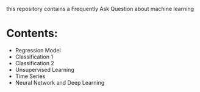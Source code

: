 this repository contains a Frequently Ask Question about machine learning

# Contents:
- Regression Model
- Classification 1
- Classification 2
- Unsupervised Learning
- Time Series
- Neural Network and Deep Learning
